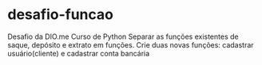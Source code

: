 # desafio-funcao
Desafio da DIO.me Curso de Python
Separar as funções existentes de saque, depósito e extrato em funções. Crie duas novas funções: cadastrar usuário(cliente) e cadastrar conta bancária

